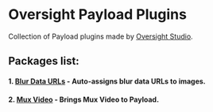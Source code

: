 # Oversight Payload Plugins 

Collection of Payload plugins made by [Oversight Studio](https://oversight.studio/).

## Packages list:

#### 1. [Blur Data URLs](packages/blur-data-urls/) - Auto-assigns blur data URLs to images.
#### 2. [Mux Video](packages/mux-video/) - Brings Mux Video to Payload.